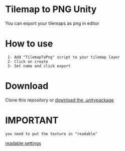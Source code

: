 # Tilemap to PNG Unity
 You can export your tilemaps as png in editor

# How to use
```
 1- Add "TilemapToPng" script to your tilemap layer
 2- Click on create
 3- Set name and click export
 ```
 
# Download

Clone this repository or [download the .unitypackage](https://github.com/leocub58/Tilemap-to-PNG-Unity/raw/master/TilemapToPng.unitypackage)

# IMPORTANT

```
you need to put the texture in "readable"

```
 [readable settings](https://user-images.githubusercontent.com/48869211/79986523-13ce1f80-84a4-11ea-8f17-9ef5397ca909.png)
